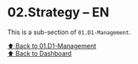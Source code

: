 # 02.Strategy – EN

This is a sub-section of `01.D1-Management`.

[⬆ Back to 01.D1-Management](../.)  
[⬆ Back to Dashboard](../../.)
